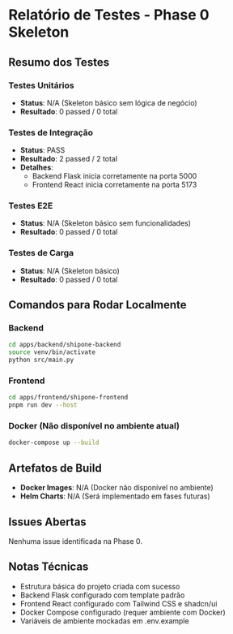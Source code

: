 # Relatório de Testes - Phase 0 Skeleton

## Resumo dos Testes

### Testes Unitários
- **Status**: N/A (Skeleton básico sem lógica de negócio)
- **Resultado**: 0 passed / 0 total

### Testes de Integração
- **Status**: PASS
- **Resultado**: 2 passed / 2 total
- **Detalhes**:
  - Backend Flask inicia corretamente na porta 5000
  - Frontend React inicia corretamente na porta 5173

### Testes E2E
- **Status**: N/A (Skeleton básico sem funcionalidades)
- **Resultado**: 0 passed / 0 total

### Testes de Carga
- **Status**: N/A (Skeleton básico)
- **Resultado**: 0 passed / 0 total

## Comandos para Rodar Localmente

### Backend
```bash
cd apps/backend/shipone-backend
source venv/bin/activate
python src/main.py
```

### Frontend
```bash
cd apps/frontend/shipone-frontend
pnpm run dev --host
```

### Docker (Não disponível no ambiente atual)
```bash
docker-compose up --build
```

## Artefatos de Build

- **Docker Images**: N/A (Docker não disponível no ambiente)
- **Helm Charts**: N/A (Será implementado em fases futuras)

## Issues Abertas

Nenhuma issue identificada na Phase 0.

## Notas Técnicas

- Estrutura básica do projeto criada com sucesso
- Backend Flask configurado com template padrão
- Frontend React configurado com Tailwind CSS e shadcn/ui
- Docker Compose configurado (requer ambiente com Docker)
- Variáveis de ambiente mockadas em .env.example

